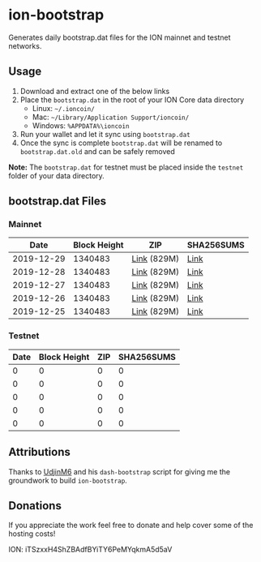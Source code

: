 # ion-bootstrap

Generates daily bootstrap.dat files for the ION mainnet and testnet networks.

## Usage

1. Download and extract one of the below links
2. Place the `bootstrap.dat` in the root of your ION Core data directory
    - Linux: `~/.ioncoin/`
    - Mac: `~/Library/Application Support/ioncoin/`
    - Windows: `%APPDATA%\ioncoin`
3. Run your wallet and let it sync using `bootstrap.dat`
4. Once the sync is complete `bootstrap.dat` will be renamed to `bootstrap.dat.old` and can be safely removed

**Note:** The `bootstrap.dat` for testnet must be placed inside the `testnet` folder of your data directory.

## bootstrap.dat Files

### Mainnet

|    Date    | Block Height | ZIP | SHA256SUMS |
| ---------- | ------------ | --- | ---------- |
| 2019-12-29 | 1340483 | [Link](https://s3-ap-southeast-2.amazonaws.com/ion-bootstrap/mainnet/2019-12-29/bootstrap.dat.zip) (829M) | [Link](https://s3-ap-southeast-2.amazonaws.com/ion-bootstrap/mainnet/2019-12-29/SHA256SUMS) |
| 2019-12-28 | 1340483 | [Link](https://s3-ap-southeast-2.amazonaws.com/ion-bootstrap/mainnet/2019-12-28/bootstrap.dat.zip) (829M) | [Link](https://s3-ap-southeast-2.amazonaws.com/ion-bootstrap/mainnet/2019-12-28/SHA256SUMS) |
| 2019-12-27 | 1340483 | [Link](https://s3-ap-southeast-2.amazonaws.com/ion-bootstrap/mainnet/2019-12-27/bootstrap.dat.zip) (829M) | [Link](https://s3-ap-southeast-2.amazonaws.com/ion-bootstrap/mainnet/2019-12-27/SHA256SUMS) |
| 2019-12-26 | 1340483 | [Link](https://s3-ap-southeast-2.amazonaws.com/ion-bootstrap/mainnet/2019-12-26/bootstrap.dat.zip) (829M) | [Link](https://s3-ap-southeast-2.amazonaws.com/ion-bootstrap/mainnet/2019-12-26/SHA256SUMS) |
| 2019-12-25 | 1340483 | [Link](https://s3-ap-southeast-2.amazonaws.com/ion-bootstrap/mainnet/2019-12-25/bootstrap.dat.zip) (829M) | [Link](https://s3-ap-southeast-2.amazonaws.com/ion-bootstrap/mainnet/2019-12-25/SHA256SUMS) |

### Testnet

|    Date    | Block Height | ZIP | SHA256SUMS |
| ---------- | ------------ | --- | ---------- |
| 0 | 0 | 0 | 0 |
| 0 | 0 | 0 | 0 |
| 0 | 0 | 0 | 0 |
| 0 | 0 | 0 | 0 |
| 0 | 0 | 0 | 0 |

## Attributions

Thanks to [UdjinM6](https://github.com/UdjinM6) and his `dash-bootstrap` script
for giving me the groundwork to build `ion-bootstrap`.

## Donations

If you appreciate the work feel free to donate and help cover some of the
hosting costs!

ION: iTSzxxH4ShZBAdfBYiTY6PeMYqkmA5d5aV
